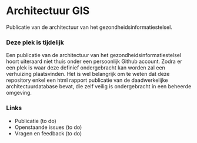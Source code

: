 # Architectuur GIS
Publicatie van de architectuur van het gezondheidsinformatiestelsel.

### Deze plek is tijdelijk
Een publicatie van de architectuur van het gezondheidsinformatiestelsel hoort uiteraard niet thuis onder een persoonlijk Github account. 
Zodra er een plek is waar deze definief ondergebracht kan worden zal een verhuizing plaatsvinden. 
Het is wel belangrijk om te weten dat deze repository enkel een html rapport publicatie van de daadwerkelijke architectuurdatabase bevat, die zelf veilig is ondergebracht in een beheerde omgeving.

### Links
- Publicatie (to do)
- Openstaande issues (to do)
- Vragen en feedback (to do)
